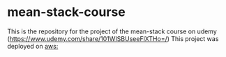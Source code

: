 # mean-stack-course
This is the repository for the project of the mean-stack course on udemy (https://www.udemy.com/share/101WISBUseeFlXTHo=/)
This project was deployed on [aws:](http://meanstackapp-env-1.m7kt5nr3yr.us-east-2.elasticbeanstalk.com/)

